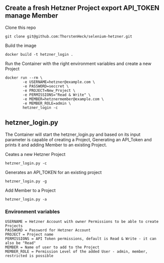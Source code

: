 ## Create a fresh Hetzner Project export API_TOKEN manage Member

Clone this repo

    git clone git@github.com:ThorstenHeck/selenium-hetzner.git

Build the image

    docker build -t hetzner_login . 

Run the Container with the right environment variables and create a new Project

    docker run --rm \
            -e USERNAME=hetzner@example.com \
            -e PASSWORD=seccret \
            -e PROJECT=New_Project \
            -e PERMISSIONS="Read & Write" \
            -e MEMBER=hetznermember@example.com \
            -e MEMBER_ROLE=admin \
            hetzner_login -c

        
## hetzner_login.py

The Container will start the hetzner_login.py and based on its input parameter is capable of creating a Project, Generating an API_Token and prints it and adding Member to an existing Project.  


Ceates a new Hetzner Project

    hetzner_login.py -c

Generates an API_TOKEN for an existing project

    hetzner_login.py -g

Add Member to a Project

    hetzner_login.py -a

### Environment variables

    USERNAME = Hetzner Account with owner Permissions to be able to create Projects
    PASSWORD = Password for Hetzner Account
    PROJECT = Project name
    PERMISSIONS = API Token permissions, default is Read & Write - it can also be "Read"
    MEMBER = Name of user to add to the Project
    MEMBER_ROLE = Permission Level of the added User - admin, member, restricted is possible